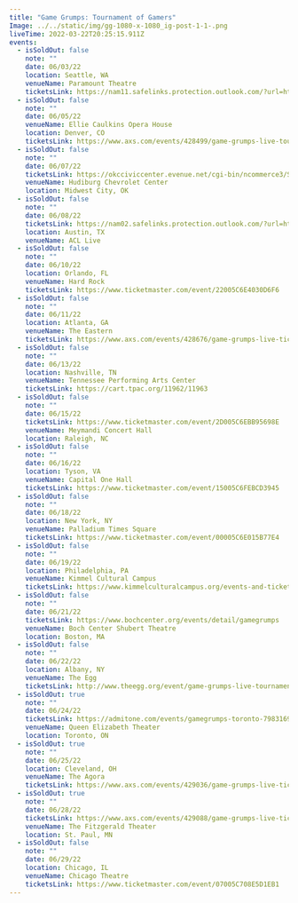 ```yaml
---
title: "Game Grumps: Tournament of Gamers"
Image: ../../static/img/gg-1080-x-1080_ig-post-1-1-.png
liveTime: 2022-03-22T20:25:15.911Z
events:
  - isSoldOut: false
    note: ""
    date: 06/03/22
    location: Seattle, WA
    venueName: Paramount Theatre
    ticketsLink: https://nam11.safelinks.protection.outlook.com/?url=https%3A%2F%2Fwww.ticketmaster.com%2Fevent%2F0F005C69DEE02438&data=04%7C01%7Calex%40stgpresents.org%7Ccd6410add7e84aa1a5ce08da085cbac5%7Cc6a97f74024d4af2bd40a20745698dd5%7C0%7C0%7C637831491624041686%7CUnknown%7CTWFpbGZsb3d8eyJWIjoiMC4wLjAwMDAiLCJQIjoiV2luMzIiLCJBTiI6Ik1haWwiLCJXVCI6Mn0%3D%7C3000&sdata=ZhYw7TwbGD078xnOz21Rfy%2BRWVM6uj%2FxMr3C9Ve6qO4%3D&reserved=0
  - isSoldOut: false
    note: ""
    date: 06/05/22
    venueName: Ellie Caulkins Opera House
    location: Denver, CO
    ticketsLink: https://www.axs.com/events/428499/game-grumps-live-tournament-of-gamers-tickets
  - isSoldOut: false
    note: ""
    date: 06/07/22
    ticketsLink: https://okcciviccenter.evenue.net/cgi-bin/ncommerce3/SEGetEventList?groupCode=GAME&linkID=occ&shopperContext=&caller=&appCode=
    venueName: Hudiburg Chevrolet Center
    location: Midwest City, OK
  - isSoldOut: false
    note: ""
    date: 06/08/22
    ticketsLink: https://nam02.safelinks.protection.outlook.com/?url=https%3A%2F%2Fwww.ticketmaster.com%2Fevent%2F3A005C70D5265E10&data=04%7C01%7Caherschede%40aegpresents.com%7C2b71581340c04785420808da078a71d4%7Ccaece8130c4849238c628676bc93605f%7C0%7C0%7C637830588643640232%7CUnknown%7CTWFpbGZsb3d8eyJWIjoiMC4wLjAwMDAiLCJQIjoiV2luMzIiLCJBTiI6Ik1haWwiLCJXVCI6Mn0%3D%7C3000&sdata=XpwF5SxGS2Sz90TaiXUVsAmC%2Fieb3Q0q2dRW7DLrOBs%3D&reserved=0
    location: Austin, TX
    venueName: ACL Live
  - isSoldOut: false
    note: ""
    date: 06/10/22
    location: Orlando, FL
    venueName: Hard Rock
    ticketsLink: https://www.ticketmaster.com/event/22005C6E4030D6F6
  - isSoldOut: false
    note: ""
    date: 06/11/22
    location: Atlanta, GA
    venueName: The Eastern
    ticketsLink: https://www.axs.com/events/428676/game-grumps-live-tickets
  - isSoldOut: false
    note: ""
    date: 06/13/22
    location: Nashville, TN
    venueName: Tennessee Performing Arts Center
    ticketsLink: https://cart.tpac.org/11962/11963
  - isSoldOut: false
    note: ""
    date: 06/15/22
    ticketsLink: https://www.ticketmaster.com/event/2D005C6EBB95698E
    venueName: Meymandi Concert Hall
    location: Raleigh, NC
  - isSoldOut: false
    note: ""
    date: 06/16/22
    location: Tyson, VA
    venueName: Capital One Hall
    ticketsLink: https://www.ticketmaster.com/event/15005C6FEBCD3945
  - isSoldOut: false
    note: ""
    date: 06/18/22
    location: New York, NY
    venueName: Palladium Times Square
    ticketsLink: https://www.ticketmaster.com/event/00005C6E015B77E4
  - isSoldOut: false
    note: ""
    date: 06/19/22
    location: Philadelphia, PA
    venueName: Kimmel Cultural Campus
    ticketsLink: https://www.kimmelculturalcampus.org/events-and-tickets/202122/kcp/game-grumps/
  - isSoldOut: false
    note: ""
    date: 06/21/22
    ticketsLink: https://www.bochcenter.org/events/detail/gamegrumps
    venueName: Boch Center Shubert Theatre
    location: Boston, MA
  - isSoldOut: false
    note: ""
    date: 06/22/22
    location: Albany, NY
    venueName: The Egg
    ticketsLink: http://www.theegg.org/event/game-grumps-live-tournament-of-gamers
  - isSoldOut: true
    note: ""
    date: 06/24/22
    ticketsLink: https://admitone.com/events/gamegrumps-toronto-7983169
    venueName: Queen Elizabeth Theater
    location: Toronto, ON
  - isSoldOut: true
    note: ""
    date: 06/25/22
    location: Cleveland, OH
    venueName: The Agora
    ticketsLink: https://www.axs.com/events/429036/game-grumps-live-tickets
  - isSoldOut: true
    note: ""
    date: 06/28/22
    ticketsLink: https://www.axs.com/events/429088/game-grumps-live-tickets?skin=fitzgeraldtheater
    venueName: The Fitzgerald Theater
    location: St. Paul, MN
  - isSoldOut: false
    note: ""
    date: 06/29/22
    location: Chicago, IL
    venueName: Chicago Theatre
    ticketsLink: https://www.ticketmaster.com/event/07005C708E5D1EB1
---
```

